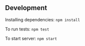 Development
-----------

Installing dependencies: `npm install`

To run tests: `npm test`

To start server: `npm start`
